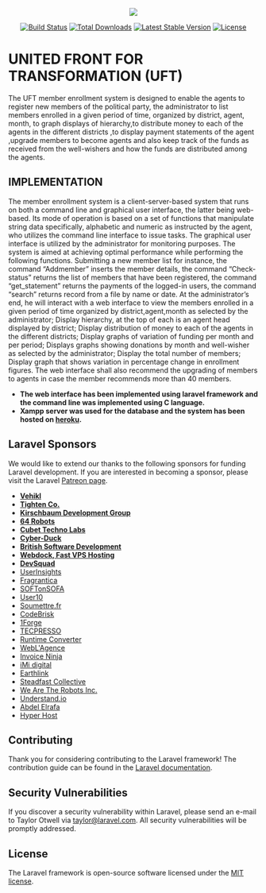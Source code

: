 <p align="center"><img src="https://laravel.com/assets/img/components/logo-laravel.svg"></p>

<p align="center">
<a href="https://travis-ci.org/laravel/framework"><img src="https://travis-ci.org/laravel/framework.svg" alt="Build Status"></a>
<a href="https://packagist.org/packages/laravel/framework"><img src="https://poser.pugx.org/laravel/framework/d/total.svg" alt="Total Downloads"></a>
<a href="https://packagist.org/packages/laravel/framework"><img src="https://poser.pugx.org/laravel/framework/v/stable.svg" alt="Latest Stable Version"></a>
<a href="https://packagist.org/packages/laravel/framework"><img src="https://poser.pugx.org/laravel/framework/license.svg" alt="License"></a>
</p>

# UNITED FRONT FOR TRANSFORMATION (UFT)

The UFT member enrollment system is  designed to enable the agents to register new members of the political party, the administrator to list members enrolled in a given period of time, organized by district, agent, month, to graph displays of hierarchy,to distribute money to each of the agents in the different districts ,to display payment statements of the agent ,upgrade members to become agents and also keep track of the funds as received from the well-wishers and how the funds are distributed among the agents.


## IMPLEMENTATION
 The member enrollment system is a client-server-based system that runs on both a command line and graphical user interface, the latter being web-based. Its mode of operation is based on a set of functions that manipulate string data specifically, alphabetic and numeric as instructed by the agent, who utilizes the command line interface to issue tasks. The graphical user interface is utilized by the administrator for monitoring purposes. The system is aimed at achieving optimal performance while performing the following functions. Submitting a new member list for instance, the command “Addmember” inserts the member details, the command “Check-status” returns the list of members that have been registered, the command “get_statement” returns the payments of the logged-in users, the command “search” returns record from a file by name or date. At the
administrator’s end, he will interact with a web interface to view the members enrolled in a given period of time organized by district,agent,month as selected by the administrator; Display hierarchy, at the top of each is an agent head displayed by district; Display distribution of money to each of the agents in the different districts; Display graphs of variation of funding per month and per period; Displays graphs showing donations by month and well-wisher as selected by the administrator; Display the total number of members; Display graph that shows variation in percentage change in enrollment figures.
The web interface shall also recommend the upgrading of members to agents in case the member recommends more than 40 members.
- **The web interface has been implemented using laravel framework and the command line was implemented using C language.**
- **Xampp server was used for the database and the system has been hosted on [heroku](https://laravelrecessproject.herokuapp.com/).**




## Laravel Sponsors

We would like to extend our thanks to the following sponsors for funding Laravel development. If you are interested in becoming a sponsor, please visit the Laravel [Patreon page](https://patreon.com/taylorotwell).

- **[Vehikl](https://vehikl.com/)**
- **[Tighten Co.](https://tighten.co)**
- **[Kirschbaum Development Group](https://kirschbaumdevelopment.com)**
- **[64 Robots](https://64robots.com)**
- **[Cubet Techno Labs](https://cubettech.com)**
- **[Cyber-Duck](https://cyber-duck.co.uk)**
- **[British Software Development](https://www.britishsoftware.co)**
- **[Webdock, Fast VPS Hosting](https://www.webdock.io/en)**
- **[DevSquad](https://devsquad.com)**
- [UserInsights](https://userinsights.com)
- [Fragrantica](https://www.fragrantica.com)
- [SOFTonSOFA](https://softonsofa.com/)
- [User10](https://user10.com)
- [Soumettre.fr](https://soumettre.fr/)
- [CodeBrisk](https://codebrisk.com)
- [1Forge](https://1forge.com)
- [TECPRESSO](https://tecpresso.co.jp/)
- [Runtime Converter](http://runtimeconverter.com/)
- [WebL'Agence](https://weblagence.com/)
- [Invoice Ninja](https://www.invoiceninja.com)
- [iMi digital](https://www.imi-digital.de/)
- [Earthlink](https://www.earthlink.ro/)
- [Steadfast Collective](https://steadfastcollective.com/)
- [We Are The Robots Inc.](https://watr.mx/)
- [Understand.io](https://www.understand.io/)
- [Abdel Elrafa](https://abdelelrafa.com)
- [Hyper Host](https://hyper.host)

## Contributing

Thank you for considering contributing to the Laravel framework! The contribution guide can be found in the [Laravel documentation](https://laravel.com/docs/contributions).

## Security Vulnerabilities

If you discover a security vulnerability within Laravel, please send an e-mail to Taylor Otwell via [taylor@laravel.com](mailto:taylor@laravel.com). All security vulnerabilities will be promptly addressed.

## License

The Laravel framework is open-source software licensed under the [MIT license](https://opensource.org/licenses/MIT).
